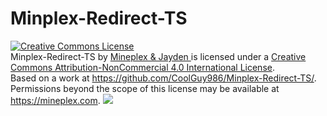 # Minplex-Redirect-TS
<a rel="license" href="http://creativecommons.org/licenses/by-nc/4.0/"><img alt="Creative Commons License" style="border-width:0" src="https://i.creativecommons.org/l/by-nc/4.0/88x31.png" /></a><br /><span xmlns:dct="http://purl.org/dc/terms/" property="dct:title">Minplex-Redirect-TS</span> by <a xmlns:cc="http://creativecommons.org/ns#" href="https://mineplex.com" property="cc:attributionName" rel="cc:attributionURL">Mineplex & Jayden </a> is licensed under a <a rel="license" href="http://creativecommons.org/licenses/by-nc/4.0/">Creative Commons Attribution-NonCommercial 4.0 International License</a>.<br />Based on a work at <a xmlns:dct="http://purl.org/dc/terms/" href="https://github.com/CoolGuy986/Minplex-Redirect-TS/" rel="dct:source">https://github.com/CoolGuy986/Minplex-Redirect-TS/</a>.<br />Permissions beyond the scope of this license may be available at <a xmlns:cc="http://creativecommons.org/ns#" href="https://mineplex.com" rel="cc:morePermissions">https://mineplex.com</a>.
<img src= "https://www.mineplex.com/assets/www-mp/img/footer/footer_fulllogo.png" href = "https://mineplex.com"></img>
